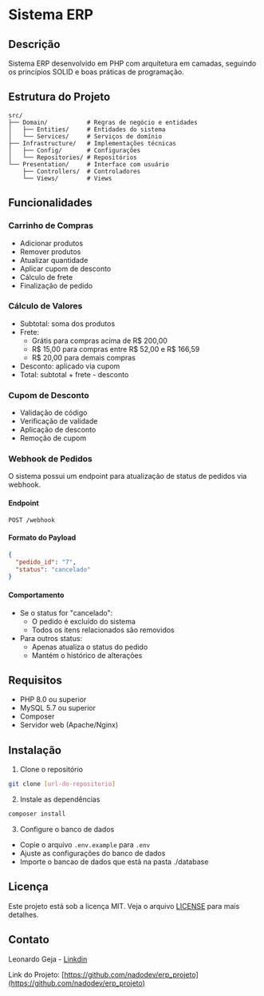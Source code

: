 # Sistema ERP

## Descrição
Sistema ERP desenvolvido em PHP com arquitetura em camadas, seguindo os princípios SOLID e boas práticas de programação.

## Estrutura do Projeto
```
src/
├── Domain/           # Regras de negócio e entidades
│   ├── Entities/     # Entidades do sistema
│   └── Services/     # Serviços de domínio
├── Infrastructure/   # Implementações técnicas
│   ├── Config/       # Configurações
│   └── Repositories/ # Repositórios
└── Presentation/     # Interface com usuário
    ├── Controllers/  # Controladores
    └── Views/        # Views
```

## Funcionalidades

### Carrinho de Compras
- Adicionar produtos
- Remover produtos
- Atualizar quantidade
- Aplicar cupom de desconto
- Cálculo de frete
- Finalização de pedido

### Cálculo de Valores
- Subtotal: soma dos produtos
- Frete: 
  - Grátis para compras acima de R$ 200,00
  - R$ 15,00 para compras entre R$ 52,00 e R$ 166,59
  - R$ 20,00 para demais compras
- Desconto: aplicado via cupom
- Total: subtotal + frete - desconto

### Cupom de Desconto
- Validação de código
- Verificação de validade
- Aplicação de desconto
- Remoção de cupom

### Webhook de Pedidos
O sistema possui um endpoint para atualização de status de pedidos via webhook.

#### Endpoint
```
POST /webhook
```

#### Formato do Payload
```json
{
  "pedido_id": "7",
  "status": "cancelado"
}
```

#### Comportamento
- Se o status for "cancelado":
  - O pedido é excluído do sistema
  - Todos os itens relacionados são removidos
- Para outros status:
  - Apenas atualiza o status do pedido
  - Mantém o histórico de alterações



## Requisitos
- PHP 8.0 ou superior
- MySQL 5.7 ou superior
- Composer
- Servidor web (Apache/Nginx)

## Instalação
1. Clone o repositório
```bash
git clone [url-do-repositorio]
```

2. Instale as dependências
```bash
composer install
```

3. Configure o banco de dados
- Copie o arquivo `.env.example` para `.env`
- Ajuste as configurações do banco de dados
- Importe o bancao de dados que está na pasta ./database


## Licença
Este projeto está sob a licença MIT. Veja o arquivo [LICENSE](LICENSE) para mais detalhes.

## Contato

Leonardo Geja - [Linkdin](https://www.linkedin.com/in/leonardogeja/)

Link do Projeto: [https://github.com/nadodev/erp_projeto](https://github.com/nadodev/erp_projeto) 